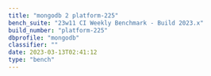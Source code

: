 ```yaml
---
title: "mongodb 2 platform-225"
bench_suite: "23w11 CI Weekly Benchmark - Build 2023.x"
build_number: "platform-225"
dbprofile: "mongodb"
classifier: ""
date: 2023-03-13T02:41:12
type: "bench"
---
```

